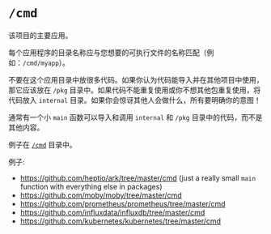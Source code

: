 # `/cmd`

该项目的主要应用。

每个应用程序的目录名称应与您想要的可执行文件的名称匹配（例如：`/cmd/myapp`）。

不要在这个应用目录中放很多代码。如果你认为代码能导入并在其他项目中使用，那它应该放在 `/pkg` 目录中。如果代码不能重复使用或你不想其他包重复使用，将代码放入 `internal` 目录。如果你会惊讶其他人会做什么，所有要明确你的意图！

通常有一个小 `main` 函数可以导入和调用 `internal` 和 `/pkg` 目录中的代码，而不是其他内容。

例子在 [`/cmd`](cmd/README.md) 目录中。

例子:

* https://github.com/heptio/ark/tree/master/cmd (just a really small `main` function with everything else in packages)
* https://github.com/moby/moby/tree/master/cmd
* https://github.com/prometheus/prometheus/tree/master/cmd
* https://github.com/influxdata/influxdb/tree/master/cmd
* https://github.com/kubernetes/kubernetes/tree/master/cmd

